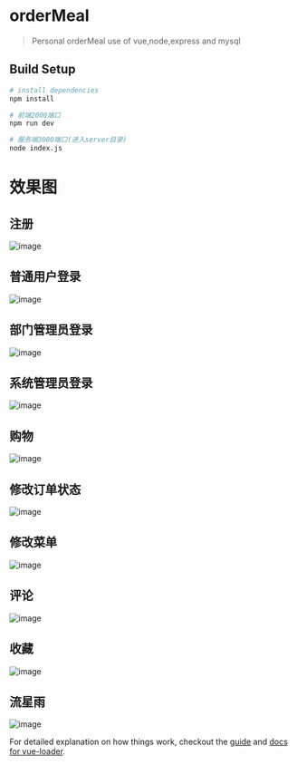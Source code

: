 # orderMeal

> Personal orderMeal use of vue,node,express and mysql

## Build Setup

``` bash
# install dependencies
npm install

# 前端2000端口
npm run dev

# 服务端3000端口(进入server目录)
node index.js

```
# 效果图
## 注册
![image](https://github.com/Yicoding/Ecode-blog/raw/final/static/gif/register.gif)

## 普通用户登录
![image](https://github.com/Yicoding/Ecode-blog/raw/final/static/gif/general.gif)

## 部门管理员登录
![image](https://github.com/Yicoding/Ecode-blog/raw/final/static/gif/admin.gif)

## 系统管理员登录
![image](https://github.com/Yicoding/Ecode-blog/raw/final/static/gif/root.gif)

## 购物
![image](https://github.com/Yicoding/Ecode-blog/raw/final/static/gif/shop.gif)

## 修改订单状态
![image](https://github.com/Yicoding/Ecode-blog/raw/final/static/gif/editorder.gif)

## 修改菜单
![image](https://github.com/Yicoding/Ecode-blog/raw/final/static/gif/editmenu.gif)

## 评论
![image](https://github.com/Yicoding/Ecode-blog/raw/final/static/gif/rate.gif)

## 收藏
![image](https://github.com/Yicoding/Ecode-blog/raw/final/static/gif/collect.gif)

## 流星雨
![image](https://github.com/Yicoding/Ecode-blog/raw/final/static/gif/lxy.gif)



For detailed explanation on how things work, checkout the [guide](http://vuejs-templates.github.io/webpack/) and [docs for vue-loader](http://vuejs.github.io/vue-loader).
